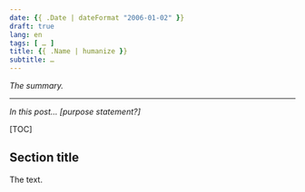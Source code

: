 ```yaml
---
date: {{ .Date | dateFormat "2006-01-02" }}
draft: true
lang: en
tags: [ … ]
title: {{ .Name | humanize }}
subtitle: …
---
```


*The summary.*

<!--more-->

---

*In this post… [purpose statement?]*

[TOC]

## Section title

The text.

